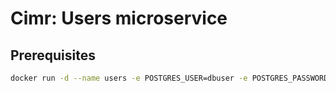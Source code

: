 # Cimr: Users microservice

## Prerequisites

```bash
docker run -d --name users -e POSTGRES_USER=dbuser -e POSTGRES_PASSWORD=postgres -e POSTGRES_DB=users -p 5432:5432 postgres:13
```